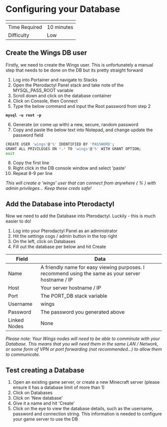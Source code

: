 # Configuring your Database

<table data-view="cards"><thead><tr><th></th><th></th></tr></thead><tbody><tr><td>Time Required</td><td>10 minutes</td></tr><tr><td>Difficulty</td><td>Low</td></tr></tbody></table>

## Create the Wings DB user

Firstly, we need to create the Wings user. This is unfortunately a manual step that needs to be done on the DB but its pretty straight forward

1. Log into Portainer and navigate to Stacks
2. Open the Pterodactyl Panel stack and take note of the MYSQL\_PASS\_ROOT variable
3. Scroll down and click on the database container
4. Click on Console, then Connect
5. Type the below command and input the Root password from step 2

<pre class="language-bash"><code class="lang-bash"><strong>mysql -u root -p
</strong></code></pre>

6. Generate (or come up with) a new, secure, random password
7. Copy and paste the below text into Notepad, and change update the password field

```bash
CREATE USER 'wings'@'%' IDENTIFIED BY 'PASSWORD';
GRANT ALL PRIVILEGES ON *.* TO 'wings'@'%' WITH GRANT OPTION;
exit
```

8. Copy the first line
9. Right click in the DB console window and select 'paste'
10. Repeat 8-9 per line

_This will create a 'wings' user that can connect from anywhere ( % ) with admin privileges... Keep these creds safe!_

## Add the Database into Pterodactyl

Now we need to add the Database into Pterodactyl. Luckily - this is much easier to do!

1. Log into your Pterodactyl Panel as an administrator
2. Hit the settings cogs / admin button in the top right
3. On the left, click on Databases
4. Fill out the database per below and hit Create

| Field        | Data                                                                                               |
| ------------ | -------------------------------------------------------------------------------------------------- |
| Name         | A friendly name for easy viewing purposes. I recommend using the same as your server hostname / IP |
| Host         | Your server hostname / IP                                                                          |
| Port         | The PORT\_DB stack variable                                                                        |
| Username     | wings                                                                                              |
| Password     | The password you generated above                                                                   |
| Linked Nodes | None                                                                                               |

_Please note: Your Wings nodes will need to be able to comminute with your Database. This means that you will need them in the same LAN / Network, or some form of VPN or port forwarding (not recommended...) to allow them to communicate._&#x20;

## Test creating a Database

1. Open an existing game server, or create a new Minecraft server (please ensure it has a database limit of more than 1)
2. Click on Databases
3. Click on 'New database'
4. Give it a name and hit 'Create'
5. Click on the eye to view the database details, such as the username, password and connection string. This information is needed to configure your game server to use the DB
